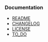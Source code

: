 ### Documentation

- [README](README.md)
- [CHANGELOG](CHANGELOG.md)
- [LICENSE](LICENSE)
- [TO_DO](TO_DO.md)
